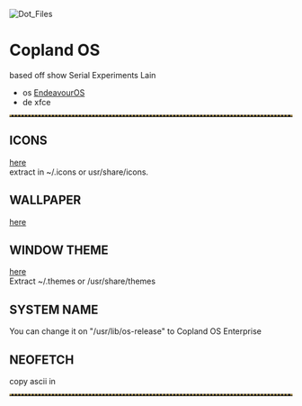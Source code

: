 ![Dot_Files](https://github.com/fruitsaladchan/arch-i3-rice/assets/124645742/e076bc07-0dae-42a0-8461-c2fec75f3291)

# Copland OS 

based off show Serial Experiments Lain


- os [EndeavourOS](https://endeavouros.com/) <br />
- de xfce



<!-- Horizontal Lines -->
<hr style="border-top: 3px dotted #998143">


## ICONS
[here](https://www.gnome-look.org/p/1333360/) <br />
extract in ~/.icons or usr/share/icons.

## WALLPAPER
[here](https://i.imgur.com/bMz5swo.jpg) <br />

## WINDOW THEME
[here](https://www.xfce-look.org/p/1016332/) <br />
Extract ~/.themes or /usr/share/themes 

## SYSTEM NAME
You can change it on "/usr/lib/os-release" to Copland OS Enterprise

## NEOFETCH


     
   copy ascii in 
   
<!-- Horizontal Lines -->
<hr style="border-top: 3px dotted #998143">
